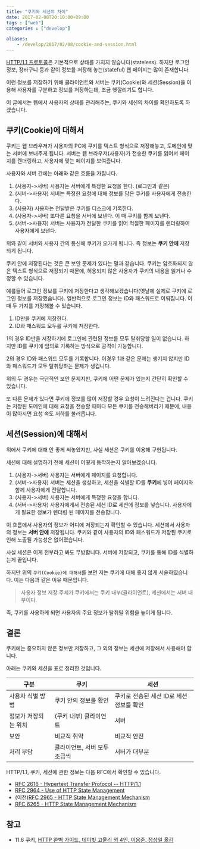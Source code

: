 ```yaml
---
title: "쿠키와 세션의 차이"
date: 2017-02-08T20:10:00+09:00
tags : ["web"]
categories : ["develop"]

aliases:
    - /develop/2017/02/08/cookie-and-session.html
---
```


[HTTP/1.1 프로토콜](https://tools.ietf.org/html/rfc2616)은 기본적으로 상태를 가지지 않습니다(stateless).
하지만 로그인 정보, 장바구니 등과 같이 정보를 저장해 놓는(stateful) 웹 페이지는 많이 존재합니다.

이런 정보를 저장하기 위해 클라이언트와 서버는 쿠키(Cookie)와 세션(Session)을 이용해 사용자를 구분하고 정보를 저장하는데, 조금 헷깔리기도 합니다.

이 글에서는 웹에서 사용자의 상태를 관리해주는, 쿠키와 세션의 차이를 확인하도록 하겠습니다.

## 쿠키(Cookie)에 대해서
쿠키는 웹 브라우저가 사용자의 PC에 쿠키를 텍스트 형식으로 저장해놓고, 도메인에 맞는 서버에 보내주게 됩니다.
서버는 웹 브라우저(사용자)가 전송한 쿠키를 읽어서 페이지를 렌더링하고, 사용자에 맞는 페이지를 보여줍니다.

사용자와 서버 간에는 아래와 같은 흐름을 가집니다.
1. (사용자->서버) 사용자는 서버에게 특정한 요청을 한다. (로그인과 같은)
2. (서버->사용자) 서버는 특정한 요청에 대해 정보를 담은 쿠키를 사용자에게 전송한다.
3. (사용자) 사용자는 전달받은 쿠키를 디스크에 기록한다.
4. (사용자->서버) 또다른 요청을 서버에 보낸다. 이 때 쿠키를 함께 보낸다.
5. (서버->사용자) 서버는 사용자가 전달한 쿠키를 읽어 적절한 페이지를 렌더링하여 사용자에게 보낸다.

위와 같이 서버와 사용자 간의 통신에 쿠키가 오가게 됩니다. 즉 정보는 **쿠키 안에** 저장되게 됩니다.

쿠키 안에 저장된다는 것은 큰 보안 문제가 있다는 말과 같습니다. 쿠키는 암호화되지 않은 텍스트 형식으로 저장되기 때문에, 허용되지 않은 사용자가 쿠키의 내용을 읽거나 수정할 수 있습니다.

예를들어 로그인 정보를 쿠키에 저장한다고 생각해보겠습니다(옛날에 실제로 쿠키에 로그인 정보를 저장했습니다).
일반적으로 로그인 정보는 ID와 패스워드로 이뤄집니다. 이 때 두 가지를 가정해볼 수 있습니다.
1. ID만을 쿠키에 저장한다.
2. ID와 패스워드 모두를 쿠키에 저장한다.

1의 경우 ID만을 저장하기에 로그인에 관련된 정보를 모두 탈취당할 일이 없습니다. 하지만 ID를 쿠키에 임의로 기록하는 방식으로 공격이 가능합니다.

2의 경우 ID와 패스워드 모두를 기록합니다. 이경우 1과 같은 문제는 생기지 않지만 ID와 패스워드가 모두 탈취당하는 문제가 생깁니다.

위의 두 경우는 극단적인 보안 문제지만, 쿠키에 어떤 문제가 있는지 간단히 확인할 수 있습니다.

또 다른 문제가 있다면 쿠키에 정보를 많이 저장할 경우 요청이 느려진다는 겁니다. 쿠키는 저장된 도메인에 대해 요청을 전송할 때마다 모든 쿠키를 전송해버리기 때문에, 내용이 많아지면 요청 속도 저하를 불러옵니다.

## 세션(Session)에 대해서
위에서 쿠키에 대해 안 좋게 써놓았지만, 사실 세션은 쿠키를 이용해 구현됩니다.

세션에 대해 설명하기 전에 세션이 어떻게 동작하는지 알아보겠습니다.
1. (사용자->서버) 사용자는 서버에게 페이지를 요청합니다.
2. (서버->사용자) 서버는 세션을 생성하고, 세션을 식별할 ID를 **쿠키**에 넣어 페이지와 함께 사용자에게 전달합니다.
3. (사용자->서버) 사용자는 서버에게 특정한 요청을 합니다.
4. (서버->사용자) 사용자에게서 전송된 세션 ID로 세션에 정보를 넣습니다. 사용자에게 필요한 정보가 렌더링 된 페이지를 전송합니다.

이 흐름에서 사용자의 정보가 어디에 저장되는지 확인할 수 있습니다. 세션에서 사용자의 정보는 **서버 안에** 저장됩니다. 쿠키와 같이 사용자의 ID와 패스워드가 저장된 쿠키로 인해 노출될 가능성은 없어졌습니다.

사실 세션은 이게 전부라고 봐도 무방합니다. 서버에 저장되고, 쿠키를 통해 ID를 식별하는게 끝입니다. 
 
하지만 위의 `쿠키(Cookie)에 대해서`를 보면 저는 쿠키에 대해 좋지 않게 서술하였습니다. 이는 다음과 같은 이유 때문입니다.

 > 사용자 정보 저장 주체가 쿠키에서는 쿠키 내부(클라이언트), 세션에서는 서버 내부이다.

즉, 쿠키를 사용하게 되면 사용자의 주요 정보가 탈취될 위험을 높이게 됩니다.

## 결론
쿠키에는 중요하지 않은 정보만 저장하고, 그 외의 정보는 세션에 저장해서 사용해야 합니다.

아래는 쿠키와 세션을 표로 정리한 것입니다.

| 구분 | 쿠키 | 세션 |
| --- | --- | --- |
| 사용자 식별 방법 | 쿠키 안의 정보를 확인 | 쿠키로 전송된 세션 ID로 세션 정보를 확인 |
| 정보가 저장되는 위치 | (쿠키 내부) 클라이언트 | 서버 |
| 보안 | 비교적 취약 | 비교적 안전 |
| 처리 부담 | 클라이언트, 서버 모두 조금씩 | 서버가 대부분 |

HTTP/1.1, 쿠키, 세션에 관한 정보는 다음 RFC에서 확인할 수 있습니다.

* [RFC 2616 - Hypertext Transfer Protocol -- HTTP/1.1](https://tools.ietf.org/html/rfc2616)
* [RFC 2964 - Use of HTTP State Management](https://tools.ietf.org/html/rfc2964)
* (이전)[RFC 2965 - HTTP State Management Mechanism](https://tools.ietf.org/html/rfc2965)
* [RFC 6265 - HTTP State Management Mechanism](https://tools.ietf.org/html/rfc6265)

## 참고
* 11.6 쿠키, [HTTP 완벽 가이드, 데이빗 고울리 외 4인, 이응준, 정상일 옮김](http://www.aladin.co.kr/shop/wproduct.aspx?ItemId=49731592)
